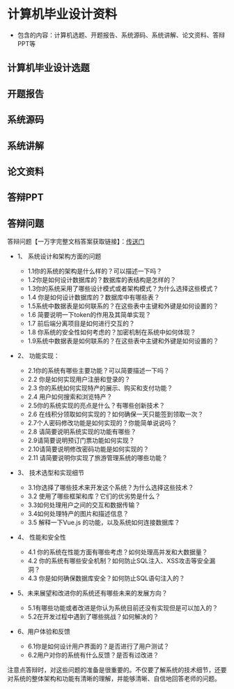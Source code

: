 # 计算机毕业设计资料
- 包含的内容：计算机选题、开题报告、系统源码、系统讲解、论文资料、答辩PPT等

## 计算机毕业设计选题

## 开题报告

## 系统源码

## 系统讲解

## 论文资料

## 答辩PPT

## 答辩问题
答辩问题【一万字完整文档答案获取链接】：<a href ="https://mbd.pub/o/bread/mbd-ZpaXmZlx" >传送门</a> 
- 1、	系统设计和架构方面的问题
  -  1.1你的系统的架构是什么样的？可以描述一下吗？
  -  1.2你是如何设计数据库的？数据库的表结构是怎样的？
  -  1.3你的系统采用了哪些设计模式或者架构模式？为什么选择这些模式？
  -  1.4 你是如何设计数据库的？数据库中有哪些表？
  -  1.5系统中数据表是如何联系的？在这些表中主键和外键是如何设置的？
  -  1.6 简要说明一下token的作用及其简单实现？
  -  1.7 前后端分离项目是如何进行交互的？
  -  1.8 你系统的安全性如何考虑的？加密机制在系统中如何体现？
  -  1.9系统中数据表是如何联系的？在这些表中主键和外键是如何设置的？

- 2、	功能实现：
  -  2.1你的系统有哪些主要功能？可以简要描述一下吗？
  -  2.2 你是如何实现用户注册和登录的？
  -  2.3 你的系统如何实现特产的展示、购买和支付功能？
  -  2.4 用户如何搜索和浏览特产？
  -  2.5你的系统实现的亮点是什么？有哪些创新技术？
  -  2.6 在线积分领取如何实现的？如何确保一天只能签到领取一次？
  -  2.7个人密码修改功能是如何实现的？你能简单说说吗？
  -  2.8 请简要说明系统实现的功能有哪些？
  -  2.9请简要说明预订门票功能如何实现？
  -  2.10请简要说明修改密码功能是如何实现的？
  -  2.11 请简要说明你实现了旅游管理系统的哪些功能？

- 3、	技术选型和实现细节
  -  3.1你选择了哪些技术来开发这个系统？为什么选择这些技术？
  -  3.2 使用了哪些框架和库？它们的优劣势是什么？
  -  3.3如何处理用户之间的交互和数据传输？
  -  3.4如何处理特产的图片和描述信息？
  -  3.5 解释一下Vue.js 的功能，以及系统如何连接数据库？

- 4、	性能和安全性
  -  4.1 你的系统在性能方面有哪些考虑？如何处理高并发和大数据量？
  -  4.2 你的系统有哪些安全机制？如何防止SQL注入、XSS攻击等安全漏洞？
  -  4.3 你是如何确保数据库安全？如何防止SQL语句注入的？
  
- 5、未来展望和改进你的系统还有哪些未来的发展方向？
  -  5.1有哪些功能或者改进是你认为系统目前还没有实现但是可以加入的？
  -  5.2在开发过程中遇到了哪些挑战？如何解决的？
  
- 6、用户体验和反馈
  -  6.1你是如何设计用户界面的？是否进行了用户测试？
  -  6.2用户对你的系统有什么反馈？是否有过改进？

注意点答辩时，对这些问题的准备是很重要的。不仅要了解系统的技术细节，还要对系统的整体架构和功能有清晰的理解，并能够清晰、自信地回答老师的问题。

